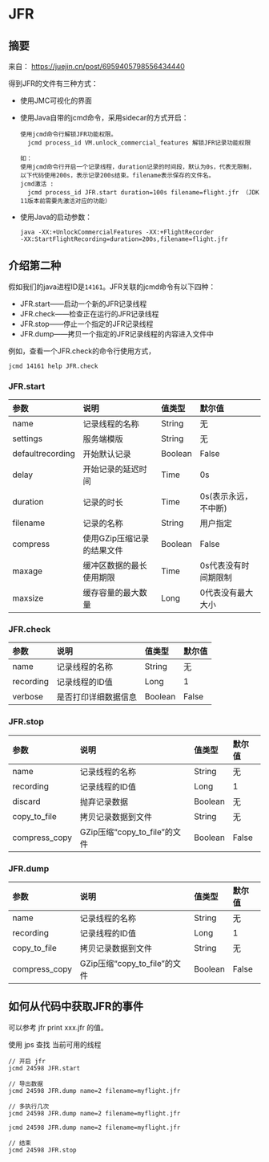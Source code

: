 # JFR
## 摘要
来自：
https://juejin.cn/post/6959405798556434440

得到JFR的文件有三种方式：

- 使用JMC可视化的界面

- 使用Java自带的jcmd命令，采用sidecar的方式开启：
  ```  
  使用jcmd命令行解锁JFR功能权限。
    jcmd process_id VM.unlock_commercial_features 解锁JFR记录功能权限
  
  如：
  使用jcmd命令行开启一个记录线程，duration记录的时间段，默认为0s，代表无限制，以下代码使用200s，表示记录200s结束。filename表示保存的文件名。
  jcmd激活 :
    jcmd process_id JFR.start duration=100s filename=flight.jfr （JDK 11版本前需要先激活对应的功能）
  ```
  
- 使用Java的启动参数：
  ```
  java -XX:+UnlockCommercialFeatures -XX:+FlightRecorder
  -XX:StartFlightRecording=duration=200s,filename=flight.jfr
  ```
  
## 介绍第二种
  假如我们的java进程ID是`14161`。JFR关联的jcmd命令有以下四种：

- JFR.start——启动一个新的JFR记录线程
- JFR.check——检查正在运行的JFR记录线程
- JFR.stop——停止一个指定的JFR记录线程
- JFR.dump——拷贝一个指定的JFR记录线程的内容进入文件中

例如，查看一个JFR.check的命令行使用方式，
  ```
  jcmd 14161 help JFR.check
  ```

### JFR.start

| 参数         | 说明         | 值类型         | 默尔值 
| :---        | :---        |  :---        | :---
| name       | 记录线程的名称       | String   | 无
| settings   | 服务端模版        | String      | 无
|defaultrecording|	开始默认记录	|Boolean	|False
|delay	|开始记录的延迟时间	|Time	|0s
|duration	|记录的时长	|Time	|0s(表示永远，不中断)
|filename	|记录的名称	|String	| 用户指定
|compress	|使用GZip压缩记录的结果文件	|Boolean	|False
|maxage	| 缓冲区数据的最长使用期限	| Time	| 0s代表没有时间期限制
|maxsize |	缓存容量的最大数量	 | Long	| 0代表没有最大大小


### JFR.check
| 参数         | 说明         | 值类型         | 默尔值
| :---        | :---        |  :---        | :---
| name       | 记录线程的名称       | String   | 无
| recording	 | 记录线程的ID值	| Long	| 1
| verbose	| 是否打印详细数据信息	| Boolean	| False


### JFR.stop
| 参数         | 说明         | 值类型         | 默尔值
| :---        | :---        |  :---        | :---
| name       | 记录线程的名称       | String   | 无
| recording	 | 记录线程的ID值	| Long	| 1
| discard	| 抛弃记录数据	| Boolean	| 无
| copy_to_file	| 拷贝记录数据到文件	| String	| 无
| compress_copy	| GZip压缩“copy_to_file”的文件	| Boolean	| False


### JFR.dump
| 参数         | 说明         | 值类型         | 默尔值
| :---        | :---        |  :---        | :---
| name       | 记录线程的名称       | String   | 无
| recording	 | 记录线程的ID值	| Long	| 1
| copy_to_file	| 拷贝记录数据到文件	| String	| 无
| compress_copy	| GZip压缩“copy_to_file”的文件	| Boolean	| False


## 如何从代码中获取JFR的事件
可以参考 jfr print xxx.jfr 的值。

使用 jps 查找 当前可用的线程
```aidl
// 开启 jfr
jcmd 24598 JFR.start 

// 导出数据
jcmd 24598 JFR.dump name=2 filename=myflight.jfr

// 多执行几次
jcmd 24598 JFR.dump name=2 filename=myflight.jfr

jcmd 24598 JFR.dump name=2 filename=myflight.jfr

// 结束
jcmd 24598 JFR.stop
```



